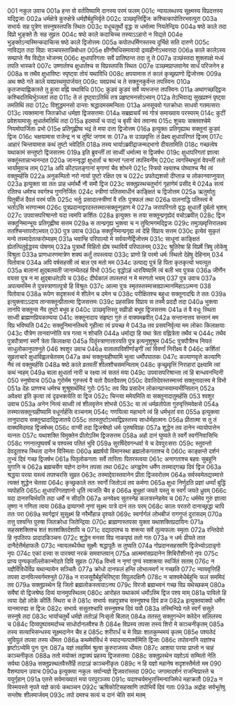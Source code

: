 001	नकुल उवाच
001a	हन्त वो वर्तयिष्यामि दानस्य परमं फलम्
001c	न्यायलब्धस्य सूक्ष्मस्य विप्रदत्तस्य यद्द्विजाः
002a	धर्मक्षेत्रे कुरुक्षेत्रे धर्मज्ञैर्बहुभिर्वृते
002c	उञ्छवृत्तिर्द्विजः कश्चित्कापोतिरभवत्पुरा
003a	सभार्यः सह पुत्रेण सस्नुषस्तपसि स्थितः
003c	वधूचतुर्थो वृद्धः स धर्मात्मा नियतेन्द्रियः
004a	षष्ठे काले तदा विप्रो भुङ्क्ते तैः सह सुव्रतः
004c	षष्ठे काले कदाचिच्च तस्याऽऽहारो न विद्यते
004e	भुङ्क्तेऽन्यस्मिन्कदाचित्स षष्ठे काले द्विजोत्तमः
005a	कपोतधर्मिणस्तस्य दुर्भिक्षे सति दारुणे
005c	नाविद्यत तदा विप्राः सञ्चयस्तान्निबोधत
005e	क्षीणौषधिसमावायो द्रव्यहीनोऽभवत्तदा
006a	काले कालेऽस्य सम्प्राप्ते नैव विद्येत भोजनम्
006c	क्षुधापरिगताः सर्वे प्रातिष्ठन्त तदा तु ते
007a	उञ्छंस्तदा शुक्लपक्षे मध्यं तपति भास्करे
007c	उष्णार्तश्च क्षुधार्तश्च स विप्रस्तपसि स्थितः
007e	उञ्छमप्राप्तवानेव सार्धं परिजनेन ह
008a	स तथैव क्षुधाविष्टः स्पृष्ट्वा तोयं यथाविधि
008c	क्षपयामास तं कालं कृच्छ्रप्राणो द्विजोत्तमः
009a	अथ षष्ठे गते काले यवप्रस्थमुपार्जयत्
009c	यवप्रस्थं च ते सक्तूनकुर्वन्त तपस्विनः
010a	कृतजप्याह्विकास्ते तु हुत्वा वह्निं यथाविधि
010c	कुडवं कुडवं सर्वे व्यभजन्त तपस्विनः
011a	अथागच्छद्द्विजः कश्चिदतिथिर्भुञ्जतां तदा
011c	ते तं दृष्ट्वाऽतिथिं तत्र प्रहृष्टमनसोऽभवन्
012a	तेऽभिवाद्य सुखप्रश्नं पृष्ट्वा तमतिथिं तदा
012c	विशुद्धमनसो दान्ताः श्रद्धादमसमन्विताः
013a	अनसूयवो गतक्रोधाः साधवो गतमत्सराः
013c	त्यक्तमाना जितक्रोधा धर्मज्ञा द्विजसत्तमाः
014a	सब्रह्मचर्यं स्वं गोत्रं समाख्याय परस्परम्
014c	कुटीं प्रवेशयामासुः क्षुधार्तमतिथिं तदा
015a	इदमर्घ्यं च पाद्यं च बृसी चेयं तवानघ
015c	शुचयः सक्तवश्चेमे नियमोपार्जिताः प्रभो
015e	प्रतिगृह्णीष्व भद्रं ते मया दत्ता द्विजोत्तम
016a	इत्युक्तः प्रतिगृह्याथ सक्तूनां कुडवं द्विजः
016c	भक्षयामास राजेन्द्र न च तुष्टिं जगाम सः
017a	स उञ्छवृत्तिः तं प्रेक्ष्य क्षुधापरिगतं द्विजम्
017c	आहारं चिन्तयामास कथं तुष्टो भवेदिति
018a	तस्य भार्याऽब्रवीद्राजन्मद्भागो दीयतामिति
018c	गच्छत्वेष यथाकामं सन्तुष्टो द्विजसत्तमः
019a	इति ब्रुवन्तीं तां साध्वीं धर्मात्मा स द्विजर्षभः
019c	क्षुधापरिगतां ज्ञात्वा सक्तूंस्तान्नाभ्यनन्दत
020a	जानन्वृद्धां क्षुधार्तां च श्रान्तां ग्लानां तपस्विनीम्
020c	त्वगस्थिभूतां वेपन्तीं ततो भार्यामुवाच ताम्
021a	अपि कीटपतङ्गानां मृगाणां चैव शोभने
021c	स्त्रियो रक्ष्याश्च पोष्याश्च नैवं त्वं वक्तुमर्हसि
022a	अनुकम्पितो नरो नार्या पुष्टो रक्षित एव च
022c	प्रपतेद्यशसो दीप्तान्न च लोकानवाप्नुयात्
023a	इत्युक्ता सा ततः प्राह धर्मार्थौ नौ समौ द्विज
023c	सक्तुप्रस्थचतुर्भागं गृहाणेमं प्रसीद मे
024a	सत्यं रतिश्च धर्मश्च स्वर्गश्च गुणनिर्जितः
024c	स्त्रीणां पतिसमाधीनं काङ्क्षितं च द्विजोत्तम
025a	ऋतुर्मातुः पितुर्बीजं दैवतं परमं पतिः
025c	भर्तुः प्रसादात्स्त्रीणां वै रतिः पुत्रफलं तथा
026a	पालनाद्धि पतिस्त्वं मे भर्ताऽसि भरणान्मम
026c	पुत्रप्रदानाद्वरदस्तस्मात्सक्तून्गृहाण मे
027a	जरापरिगतो वृद्धः क्षुधार्तो दुर्बलो भृशम्
027c	उपवासपरिश्रान्तो यदा त्वमपि कर्शितः
028a	इत्युक्तः स तया सक्तून्प्रगृह्येदं वचोऽब्रवीत्
028c	द्विज सक्तूनिमान्भूयः प्रतिगृह्णीष्व सत्तम
029a	स तान्प्रगृह्य भुक्त्वा च न तुष्टिमगमद्द्विजः
029c	तमुञ्छवृत्तिरालक्ष्य ततश्चिन्तापरोऽभवत्
030	पुत्र उवाच
030a	सक्तूनिमान्प्रगृह्य त्वं देहि विप्राय सत्तम
030c	इत्येवं सुकृतं मन्ये तस्मादेतत्करोम्यहम्
031a	भवान्हि परिपाल्यो मे सर्वयत्नैर्द्विजोत्तम
031c	साधूनां काङ्क्षितं ह्येतत्पितुर्वृद्धस्य पोषणम्
032a	पुत्रार्थो विहितो ह्येष स्थाविर्ये परिपालनम्
032c	श्रुतिरेषा हि विप्रर्षे त्रिषु लोकेषु विश्रुता
033a	प्राणधारणमात्रेण शक्यं कर्तुं तपस्त्वया
033c	प्राणो हि परमो धर्मः स्थितो देहेषु देहिनाम्
034	पितोवाच
034a	अपि वर्षसहस्री त्वं बाल एव मतो मम
034c	उत्पाद्य पुत्रं हि पिता कृतकृत्यो भवत्युत
035a	बालानां क्षुद्बलवती जानाम्येतदहं विभो
035c	वृद्धोऽहं धारयिष्यामि त्वं बली भव पुत्रक
036a	जीर्णेन वयसा पुत्र न मा क्षुद्बाधतेऽपि च
036c	दीर्घकालं तपस्तप्तं न मे मरणतो भयम्
037	पुत्र उवाच
037a	अपत्यमस्मि ते पुत्रस्त्राणात्पुत्रो हि विश्रुतः
037c	आत्मा पुत्रः स्मृतस्तस्मात्त्राह्यात्मानमिहाऽऽत्मना
038	पितोवाच
038a	रूपेण सदृशस्त्वं मे शीलेन च दमेन च
038c	परीक्षितश्च बहुधा सक्तूनादद्मि ते ततः
039a	इत्युक्त्वाऽऽदाय तान्सक्तून्प्रीतात्मा द्विजसत्तमः
039c	प्रहसन्निव विप्राय स तस्मै प्रददौ तदा
040a	भुक्त्वा तानपि सक्तून्स नैव तुष्टो बभूव ह
040c	उञ्छवृत्तिस्तु सव्रीडो बभूव द्विजसत्तमः
041a	तं वै वधूः स्थिता साध्वी ब्राह्मणप्रियकाम्यया
041c	सक्तूनादाय संहृष्टा गुरुं तं वाक्यमब्रवीत्
042a	सन्तानात्तव सन्तानं मम विप्र भविष्यति
042c	सक्तूनिमानतिथये गृहीत्वा त्वं प्रयच्छ मे
043a	तव प्रसवनिर्वृत्या मम लोकाः किलाक्षयाः
043c	पौत्रेण तानवाप्नोति यत्र गत्वा न शोचति
044a	धर्माद्या हि यथा त्रेता वह्नित्रेता तथैव च
044c	तथैव पुत्रपौत्राणां स्वर्गे त्रेता किलाक्षया
045a	पितॄंस्त्राणात्तारयति पुत्र इत्यनुशुश्रुम
045c	पुत्रपौत्रैश्च नियतं साधुलोकानुपाश्नुते
046	श्वशुर उवाच
046a	वातातपविशीर्णाङ्गीं त्वां विवर्णां निरीक्ष्य वै
046c	कर्शितां सुव्रताचारे क्षुधाविह्वलचेतसम्
047a	कथं सक्तून्ग्रहीष्यामि भूत्वा धर्मोपघातकः
047c	कल्याणवृत्ते कल्याणि नैवं त्वं वक्तुमर्हसि
048a	षष्ठे काले व्रतवतीं शीलशौचसमन्विताम्
048c	कृच्छ्रवृत्तिं निराहारां द्रक्ष्यामि त्वां कथं न्वहम्
049a	बाला क्षुधार्ता नारी च रक्ष्या त्वं सततं मया
049c	उपवासपरिश्रान्ता त्वं हि बान्धवनन्दिनी
050	स्नुषोवाच
050a	गुरोर्मम गुरुस्त्वं वै यतो दैवतदैवतम्
050c	देवातिदेवस्तस्मात्त्वं सक्तूनादत्स्व मे विभो
051a	देहः प्राणश्च धर्मश्च शुश्रूषार्थमिदं गुरोः
051c	तव विप्र प्रसादेन लोकान्प्राप्स्याम्यभीप्सितान्
052a	अवेक्ष्या इति कृत्वा त्वं दृढभक्त्येति वा द्विज
052c	चिन्त्या ममेयमिति वा सक्तूनादातुमर्हसि
053	श्वशुर उवाच
053a	अनेन नित्यं साध्वी त्वं शीलवृत्तेन शोभसे
053c	या त्वं धर्मव्रतोपेता गुरुवृत्तिमवेक्षसे
054a	तस्मात्सक्तून्ग्रहीष्यामि वधूर्नार्हसि वञ्चनाम्
054c	गणयित्वा महाभागे त्वं हि धर्मभृतां वरा
055a	इत्युक्त्वा तानुपादाय सक्तून्प्रादाद्द्विजातये
055c	ततस्तुष्टोऽभवद्विप्रस्तस्य साधोर्महात्मनः
056a	प्रीतात्मा स तु तं वाक्यमिदमाह द्विजर्षभम्
056c	वाग्मी तदा द्विजश्रेष्ठो धर्मः पुरुषविग्रहः
057a	शुद्धेन तव दानेन न्यायोपात्तेन यत्नतः
057c	यथाशक्ति विमुक्तेन प्रीतोऽस्मि द्विजसत्तम
058a	अहो दानं घुष्यते ते स्वर्गे स्वर्गनिवासिभिः
058c	गगनात्पुष्पवर्षं च पश्यस्व पतितं भुवि
059a	सुरर्षिदेवगन्धर्वा ये च देवपुरःसराः
059c	स्तुवन्तो देवदूताश्च स्थिता दानेन विस्मिताः
060a	ब्रह्मर्षयो विमानस्था ब्रह्मलोकगताश्च ये
060c	काङ्क्षन्ते दर्शनं तुभ्यं दिवं गच्छ द्विजर्षभ
061a	पितृलोकगताः सर्वे तारिताः पितरस्त्वया
061c	अनागताश्च बहवः सुबहूनि युगानि च
062a	ब्रह्मचर्येण यज्ञेन दानेन तपसा तथा
062c	अगह्वरेण धर्मेण तस्माद्गच्छ दिवं द्विज
063a	श्रद्धया परया यस्त्वं तपश्चरसि सुव्रत
063c	तस्माद्देवास्तवानेन प्रीता द्विजवरोत्तम
064a	सर्वस्वमेतद्यस्मात्ते त्यक्तं शुद्धेन चेतसा
064c	कृच्छ्रकाले ततः स्वर्गो जितोऽयं तव कर्मणा
065a	क्षुधा निर्णुदति प्रज्ञां धर्म्यां बुद्धिं व्यपोहति
065c	क्षुधापरिगतज्ञानो धृतिं त्यजति चैव ह
066a	बुभुक्षां जयते यस्तु स स्वर्गं जयते ध्रुवम्
066c	यदा दानरुचिर्भवति तदा धर्मो न सीदति
067a	अनवेक्ष्य सुतस्नेहं कलत्रस्नेहमेव च
067c	धर्ममेव गुरुं ज्ञात्वा तृष्णा न गणिता त्वया
068a	द्रव्यागमो नृणां सूक्ष्मः पात्रे दानं ततः परम्
068c	कालः परतरो दानाच्छ्रद्धा चापि ततः परा
069a	स्वर्गद्वारं सुसूक्ष्मं हि नरैर्मोहान्न दृश्यते
069c	स्वर्गार्गलं लोभबीजं रागगुप्तं दुरासदम्
070a	तत्तु पश्यन्ति पुरुषा जितक्रोधा जितेन्द्रियाः
070c	ब्राह्मणास्तपसा युक्ता यथाशक्तिप्रदायिनः
071a	सहस्रशक्तिश्च शतं शतशक्तिर्दशापि च
071c	दद्यादपश्च यः शक्त्या सर्वे तुल्यफलाः स्मृताः
072a	रन्तिदेवो हि नृपतिरपः प्रादादकिञ्चनः
072c	शुद्धेन मनसा विप्र नाकपृष्ठं ततो गतः
073a	न धर्मः प्रीयते तात दानैर्दत्तैर्महाफलैः
073c	न्यायलब्धैर्यथा सूक्ष्मैः श्रद्धापूतैः स तुष्यति
074a	गोप्रदानसहस्राणि द्विजेभ्योऽदान्नृगो नृपः
074c	एकां दत्त्वा स पारक्यां नरकं समवाप्तवान्
075a	आत्ममांसप्रदानेन शिबिरौशीनरो नृपः
075c	प्राप्य पुण्यकृताँल्लोकान्मोदते दिवि सुव्रतः
076a	विभवे न नृणां पुण्यं स्वशक्त्या स्वर्जितं सताम्
076c	न यज्ञैर्विविधैर्विप्र यथान्यायेन सञ्चितैः
077a	क्रोधो दानफलं हन्ति लोभात्स्वर्गं न गच्छति
077c	न्यायवृत्तिर्हि तपसा दानवित्स्वर्गमश्नुते
078a	न राजसूयैर्बहुभिरिष्ट्वा विपुलदक्षिणैः
078c	न चाश्वमेधैर्बहुभिः फलं सममिदं तव
079a	सक्तुप्रस्थेन हि जितो ब्रह्मलोकस्त्वयाऽनघ
079c	विरजो ब्रह्मभवनं गच्छ विप्र यथेच्छकम्
080a	सर्वेषां वो द्विजश्रेष्ठ दिव्यं यानमुपस्थितम्
080c	आरोहत यथाकामं धर्मोऽस्मि द्विज पश्य माम्
081a	पावितो हि त्वया देहो लोके कीर्तिः स्थिरा च ते
081c	सभार्यः सहपुत्रश्च सस्नुषश्च दिवं व्रज
082a	इत्युक्तवाक्यो धर्मेण यानमारुह्य स द्विजः
082c	सभार्यः ससुतश्चापि सस्नुषश्च दिवं ययौ
083a	तस्मिन्विप्रे गते स्वर्गं ससुते सस्नुषे तदा
083c	भार्याचतुर्थे धर्मज्ञे ततोऽहं निःसृतो बिलात्
084a	ततस्तु सक्तुगन्धेन क्लेदेन सलिलस्य च
084c	दिव्यपुष्पावमर्दाच्च साधोर्दानलवैश्च तैः
084e	विप्रस्य तपसा तस्य शिरो मे काञ्चनीकृतम्
085a	तस्य सत्याभिसन्धस्य सूक्ष्मदानेन चैव ह
085c	शरीरार्धं च मे विप्राः शातकुम्भमयं कृतम्
085e	पश्यतेदं सुविपुलं तपसा तस्य धीमतः
086a	कथमेवंविधं मे स्यादन्यत्पार्श्वमिति द्विजाः
086c	तपोवनानि यज्ञांश्च हृष्टोऽभ्येमि पुनः पुनः
087a	यज्ञं त्वहमिमं श्रुत्वा कुरुराजस्य धीमतः
087c	आशया परया प्राप्तो न चाहं काञ्चनीकृतः
088a	ततो मयोक्तं तद्वाक्यं प्रहस्य द्विजसत्तमाः
088c	सक्तुप्रस्थेन यज्ञोऽयं सम्मितो नेति सर्वथा
089a	सक्तुप्रस्थलवैस्तैर्हि तदाऽहं काञ्चनीकृतः
089c	न हि यज्ञो महानेष सदृशस्तैर्मतो मम
090	वैशम्पायन उवाच
090a	इत्युक्त्वा नकुलः सर्वान्यज्ञे द्विजवरांस्तदा
090c	जगामादर्शनं राजन्विप्रास्ते च ययुर्गृहान्
091a	एतत्ते सर्वमाख्यातं मया परपुरञ्जय
091c	यदाश्चर्यमभूत्तस्मिन्वाजिमेधे महाक्रतौ
092a	न विस्मयस्ते नृपते यज्ञे कार्यः कथञ्चन
092c	ऋषिकोटिसहस्राणि तपोभिर्ये दिवं गताः
093a	अद्रोहः सर्वभूतेषु सन्तोषः शीलमार्जवम्
093c	तपो दमश्च सत्यं च दानं चेति समं मतम्
